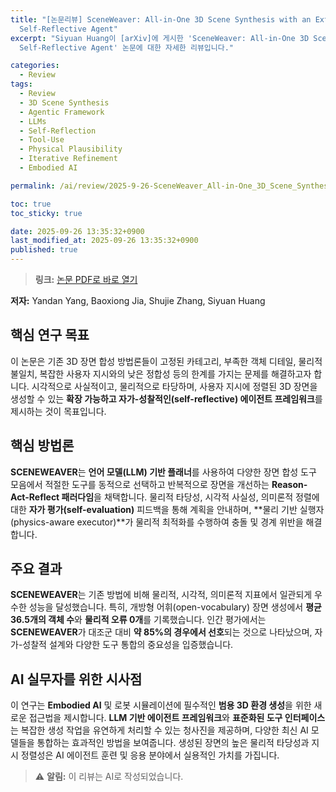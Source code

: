 ```yaml
---
title: "[논문리뷰] SceneWeaver: All-in-One 3D Scene Synthesis with an Extensible and
  Self-Reflective Agent"
excerpt: "Siyuan Huang이 [arXiv]에 게시한 'SceneWeaver: All-in-One 3D Scene Synthesis with an Extensible and
  Self-Reflective Agent' 논문에 대한 자세한 리뷰입니다."

categories:
  - Review
tags:
  - Review
  - 3D Scene Synthesis
  - Agentic Framework
  - LLMs
  - Self-Reflection
  - Tool-Use
  - Physical Plausibility
  - Iterative Refinement
  - Embodied AI

permalink: /ai/review/2025-9-26-SceneWeaver_All-in-One_3D_Scene_Synthesis_with_an_Extensible_and_Self-Reflective_Agent/

toc: true
toc_sticky: true

date: 2025-09-26 13:35:32+0900
last_modified_at: 2025-09-26 13:35:32+0900
published: true
---
```

> **링크:** [논문 PDF로 바로 열기](https://arxiv.org/abs/2509.20414)

**저자:** Yandan Yang, Baoxiong Jia, Shujie Zhang, Siyuan Huang



## 핵심 연구 목표
이 논문은 기존 3D 장면 합성 방법론들이 고정된 카테고리, 부족한 객체 디테일, 물리적 불일치, 복잡한 사용자 지시와의 낮은 정합성 등의 한계를 가지는 문제를 해결하고자 합니다. 시각적으로 사실적이고, 물리적으로 타당하며, 사용자 지시에 정렬된 3D 장면을 생성할 수 있는 **확장 가능하고 자가-성찰적인(self-reflective) 에이전트 프레임워크**를 제시하는 것이 목표입니다.

## 핵심 방법론
**SCENEWEAVER**는 **언어 모델(LLM) 기반 플래너**를 사용하여 다양한 장면 합성 도구 모음에서 적절한 도구를 동적으로 선택하고 반복적으로 장면을 개선하는 **Reason-Act-Reflect 패러다임**을 채택합니다. 물리적 타당성, 시각적 사실성, 의미론적 정렬에 대한 **자가 평가(self-evaluation)** 피드백을 통해 계획을 안내하며, **물리 기반 실행자(physics-aware executor)**가 물리적 최적화를 수행하여 충돌 및 경계 위반을 해결합니다.

## 주요 결과
**SCENEWEAVER**는 기존 방법에 비해 물리적, 시각적, 의미론적 지표에서 일관되게 우수한 성능을 달성했습니다. 특히, 개방형 어휘(open-vocabulary) 장면 생성에서 **평균 36.5개의 객체 수**와 **물리적 오류 0개**를 기록했습니다. 인간 평가에서는 **SCENEWEAVER**가 대조군 대비 **약 85%의 경우에서 선호**되는 것으로 나타났으며, 자가-성찰적 설계와 다양한 도구 통합의 중요성을 입증했습니다.

## AI 실무자를 위한 시사점
이 연구는 **Embodied AI** 및 로봇 시뮬레이션에 필수적인 **범용 3D 환경 생성**을 위한 새로운 접근법을 제시합니다. **LLM 기반 에이전트 프레임워크**와 **표준화된 도구 인터페이스**는 복잡한 생성 작업을 유연하게 처리할 수 있는 청사진을 제공하며, 다양한 최신 AI 모델들을 통합하는 효과적인 방법을 보여줍니다. 생성된 장면의 높은 물리적 타당성과 지시 정렬성은 AI 에이전트 훈련 및 응용 분야에서 실용적인 가치를 가집니다.

> ⚠️ **알림:** 이 리뷰는 AI로 작성되었습니다.